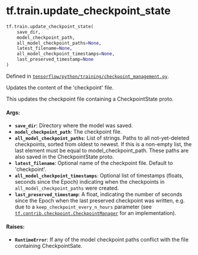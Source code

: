 <div itemscope itemtype="http://developers.google.com/ReferenceObject">
<meta itemprop="name" content="tf.train.update_checkpoint_state" />
<meta itemprop="path" content="Stable" />
</div>

# tf.train.update_checkpoint_state

``` python
tf.train.update_checkpoint_state(
    save_dir,
    model_checkpoint_path,
    all_model_checkpoint_paths=None,
    latest_filename=None,
    all_model_checkpoint_timestamps=None,
    last_preserved_timestamp=None
)
```



Defined in [`tensorflow/python/training/checkpoint_management.py`](/code/stable/tensorflow/python/training/checkpoint_management.py).

Updates the content of the 'checkpoint' file.

This updates the checkpoint file containing a CheckpointState
proto.

#### Args:

* <b>`save_dir`</b>: Directory where the model was saved.
* <b>`model_checkpoint_path`</b>: The checkpoint file.
* <b>`all_model_checkpoint_paths`</b>: List of strings.  Paths to all not-yet-deleted
    checkpoints, sorted from oldest to newest.  If this is a non-empty list,
    the last element must be equal to model_checkpoint_path.  These paths
    are also saved in the CheckpointState proto.
* <b>`latest_filename`</b>: Optional name of the checkpoint file.  Default to
    'checkpoint'.
* <b>`all_model_checkpoint_timestamps`</b>: Optional list of timestamps (floats,
    seconds since the Epoch) indicating when the checkpoints in
    `all_model_checkpoint_paths` were created.
* <b>`last_preserved_timestamp`</b>: A float, indicating the number of seconds since
    the Epoch when the last preserved checkpoint was written, e.g. due to a
    `keep_checkpoint_every_n_hours` parameter (see
    <a href="../../tf/contrib/checkpoint/CheckpointManager.md"><code>tf.contrib.checkpoint.CheckpointManager</code></a> for an implementation).

#### Raises:

* <b>`RuntimeError`</b>: If any of the model checkpoint paths conflict with the file
    containing CheckpointSate.